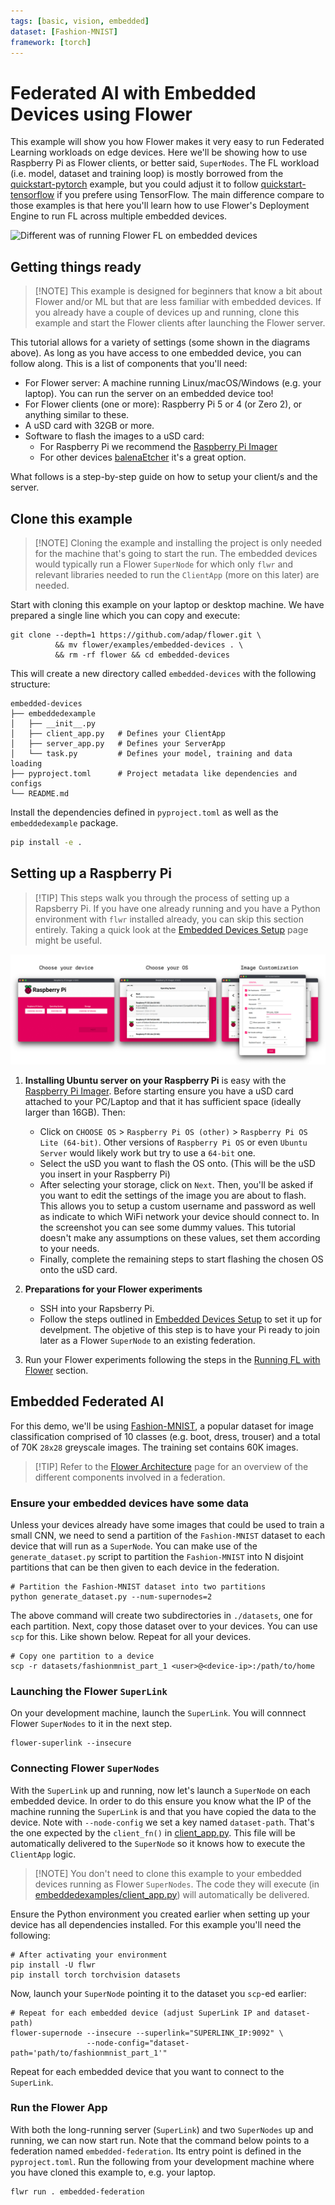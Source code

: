 ```yaml
---
tags: [basic, vision, embedded]
dataset: [Fashion-MNIST]
framework: [torch]
---
```


# Federated AI with Embedded Devices using Flower

This example will show you how Flower makes it very easy to run Federated Learning workloads on edge devices. Here we'll be showing how to use Raspberry Pi as Flower clients, or better said, `SuperNodes`.  The FL workload (i.e. model, dataset and training loop) is mostly borrowed from the [quickstart-pytorch](https://github.com/adap/flower/tree/main/examples/simulation-pytorch) example, but you could adjust it to follow [quickstart-tensorflow](https://github.com/adap/flower/tree/main/examples/quickstart-tensorflow) if you prefere using TensorFlow. The main difference compare to those examples is that here you'll learn how to use Flower's Deployment Engine to run FL across multiple embedded devices.

![Different was of running Flower FL on embedded devices](_static/diagram.png)

## Getting things ready

> \[!NOTE\]
> This example is designed for beginners that know a bit about Flower and/or ML but that are less familiar with embedded devices. If you already have a couple of devices up and running, clone this example and start the Flower clients after launching the Flower server.

This tutorial allows for a variety of settings (some shown in the diagrams above). As long as you have access to one embedded device, you can follow along. This is a list of components that you'll need:

- For Flower server: A machine running Linux/macOS/Windows (e.g. your laptop). You can run the server on an embedded device too!
- For Flower clients (one or more): Raspberry Pi 5 or 4 (or Zero 2), or anything similar to these.
- A uSD card with 32GB or more.
- Software to flash the images to a uSD card:
  - For Raspberry Pi we recommend the [Raspberry Pi Imager](https://www.raspberrypi.com/software/)
  - For other devices [balenaEtcher](https://www.balena.io/etcher/) it's a great option.

What follows is a step-by-step guide on how to setup your client/s and the server.

## Clone this example

> \[!NOTE\]
> Cloning the example and installing the project is only needed for the machine that's going to start the run. The embedded devices would typically run a Flower `SuperNode` for which only `flwr` and relevant libraries needed to run the `ClientApp` (more on this later) are needed.

Start with cloning this example on your laptop or desktop machine. We have prepared a single line which you can copy and execute:

```shell
git clone --depth=1 https://github.com/adap/flower.git \
          && mv flower/examples/embedded-devices . \
          && rm -rf flower && cd embedded-devices
```

This will create a new directory called `embedded-devices` with the following structure:

```shell
embedded-devices
├── embeddedexample
│   ├── __init__.py
│   ├── client_app.py   # Defines your ClientApp
│   ├── server_app.py   # Defines your ServerApp
│   └── task.py         # Defines your model, training and data loading
├── pyproject.toml      # Project metadata like dependencies and configs
└── README.md
```

Install the dependencies defined in `pyproject.toml` as well as the `embeddedexample` package.

```bash
pip install -e .
```

## Setting up a Raspberry Pi

> \[!TIP\]
> This steps walk you through the process of setting up a Rapsberry Pi. If you have one already running and you have a Python environment with `flwr` installed already, you can skip this section entirely. Taking a quick look at the [Embedded Devices Setup](device_setup.md) page might be useful.

![alt text](_static/rpi_imager.png)

1. **Installing Ubuntu server on your Raspberry Pi** is easy with the [Raspberry Pi Imager](https://www.raspberrypi.com/software/). Before starting ensure you have a uSD card attached to your PC/Laptop and that it has sufficient space (ideally larger than 16GB). Then:

   - Click on `CHOOSE OS` > `Raspberry Pi OS (other)` > `Raspberry Pi OS Lite (64-bit)`. Other versions of `Raspberry Pi OS` or even `Ubuntu Server` would likely work but try to use a `64-bit` one.
   - Select the uSD you want to flash the OS onto. (This will be the uSD you insert in your Raspberry Pi)
   - After selecting your storage, click on `Next`. Then, you'll be asked if you want to edit the settings of the image you are about to flash. This allows you to setup a custom username and password as well as indicate to which WiFi network your device should connect to. In the screenshot you can see some dummy values. This tutorial doesn't make any assumptions on these values, set them according to your needs.
   - Finally, complete the remaining steps to start flashing the chosen OS onto the uSD card.

2. **Preparations for your Flower experiments**

   - SSH into your Rapsberry Pi.
   - Follow the steps outlined in [Embedded Devices Setup](device_setup.md) to set it up for develpment. The objetive of this step is to have your Pi ready to join later as a Flower `SuperNode` to an existing federation.

3. Run your Flower experiments following the steps in the [Running FL with Flower](https://github.com/adap/flower/tree/main/examples/embedded-devices#running-fl-training-with-flower) section.

## Embedded Federated AI

For this demo, we'll be using [Fashion-MNIST](https://huggingface.co/datasets/zalando-datasets/fashion_mnist), a popular dataset for image classification comprised of 10 classes (e.g. boot, dress, trouser) and a total of 70K `28x28` greyscale images. The training set contains 60K images.

> \[!TIP\]
> Refer to the [Flower Architecture](https://flower.ai/docs/framework/explanation-flower-architecture.html) page for an overview of the different components involved in a federation.

### Ensure your embedded devices have some data

Unless your devices already have some images that could be used to train a small CNN, we need to send a partition of the `Fashion-MNIST` dataset to each device that will run as a `SuperNode`. You can make use of the `generate_dataset.py` script to partition the `Fashion-MNIST` into N disjoint partitions that can be then given to each device in the federation.

```shell
# Partition the Fashion-MNIST dataset into two partitions
python generate_dataset.py --num-supernodes=2
```

The above command will create two subdirectories in `./datasets`, one for each partition. Next, copy those dataset over to your devices. You can use `scp` for this. Like shown below. Repeat for all your devices.

```shell
# Copy one partition to a device
scp -r datasets/fashionmnist_part_1 <user>@<device-ip>:/path/to/home
```

### Launching the Flower `SuperLink`

On your development machine, launch the `SuperLink`. You will connnect Flower `SuperNodes` to it in the next step.

```shell
flower-superlink --insecure
```

### Connecting Flower `SuperNodes`

With the `SuperLink` up and running, now let's launch a `SuperNode` on each embedded device. In order to do this ensure you know what the IP of the machine running the `SuperLink` is and that you have copied the data to the device. Note with `--node-config` we set a key named `dataset-path`. That's the one expected by the `client_fn()` in [client_app.py](embeddedexample/client_app.py). This file will be automatically delivered to the `SuperNode` so it knows how to execute the `ClientApp` logic.

> \[!NOTE\]
> You don't need to clone this example to your embedded devices running as Flower `SuperNodes`. The code they will execute (in [embeddedexamples/client_app.py](embeddedexamples/client_app.py)) will automatically be delivered.

Ensure the Python environment you created earlier when setting up your device has all dependencies installed. For this example you'll need the following:

```shell
# After activating your environment
pip install -U flwr
pip install torch torchvision datasets
```

Now, launch your `SuperNode` pointing it to the dataset you `scp`-ed earlier:

```shell
# Repeat for each embedded device (adjust SuperLink IP and dataset-path)
flower-supernode --insecure --superlink="SUPERLINK_IP:9092" \
                 --node-config="dataset-path='path/to/fashionmnist_part_1'"
```

Repeat for each embedded device that you want to connect to the `SuperLink`.

### Run the Flower App

With both the long-running server (`SuperLink`) and two `SuperNodes` up and running, we can now start run. Note that the command below points to a federation named `embedded-federation`. Its entry point is defined in the `pyproject.toml`. Run the following from your development machine where you have cloned this example to, e.g. your laptop.

```shell
flwr run . embedded-federation
```
